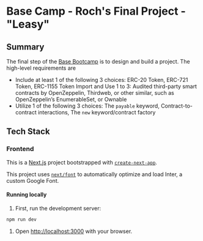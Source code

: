 # Base Camp - Roch's Final Project - "Leasy"
## Summary
The final step of the [Base Bootcamp](https://base.org/bootcamp) is to design and build a project.
The high-level requirements are
- Include at least 1 of the following 3 choices: ERC-20 Token, ERC-721 Token, ERC-1155 Token
Import and Use 1 to 3: Audited third-party smart contracts by OpenZeppelin, Thirdweb, or other similar, such as OpenZeppelin’s EnumerableSet, or Ownable
- Utilize 1 of the following 3 choices: The `payable` keyword, Contract-to-contract interactions, The `new` keyword/contract factory

## Tech Stack
### Frontend
This is a [Next.js](https://nextjs.org/) project bootstrapped with [`create-next-app`](https://github.com/vercel/next.js/tree/canary/packages/create-next-app).

This project uses [`next/font`](https://nextjs.org/docs/basic-features/font-optimization) to automatically optimize and load Inter, a custom Google Font.

#### Running locally
1. First, run the development server:

```bash
npm run dev
```

1. Open [http://localhost:3000](http://localhost:3000) with your browser.
